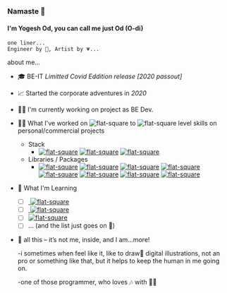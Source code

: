 ### Namaste 🙏
####  I'm Yogesh Od, you can call me just Od (O-di)

    one liner...
    Engineer by 🧠, Artist by 💗...

about me...

 - 🎓 BE-IT   *Limitted Covid Eddition release [2020 passout]*
 - 📈 Started the corporate adventures in *2020*
 - 👨‍💻 I'm currently working on project as BE Dev.
 - 👨‍🏭 What I've worked on ![flat-square](https://shields.io/badge/Basic-informational?style=flat-square) to	![flat-square](https://shields.io/badge/Moderate-sucess?style=flat-square)	level skills on personal/commercial projects
 	- Stack
 		- [  ![flat-square](https://shields.io/badge/Node.Js-informational?logo=Node.js&logoColor=white&style=flat-square)](https://nodejs.org/)	[![flat-square](https://shields.io/badge/Express.js-informational?style=flat-square&color=informational)](https://expressjs.com)	[![flat-square](https://shields.io/badge/MongoDb-sucess?logo=MongoDb&logoColor=white&style=flat-square)](https://www.mongodb.com)
	 - Libraries / Packages
	 	- [![flat-square](https://shields.io/badge/Stripe-sucess?logo=Stripe&style=flat)](http://stripe.com)	[![flat-square](https://shields.io/badge/Razor--Pay-sucess?&style=flat)](https://razorpay.com)	[![flat-square](https://shields.io/badge/mongoose-sucess?&style=flat)](https://mongoosejs.com)	[![flat-square](https://shields.io/badge/multer--s3-informational?&style=flat)](https://www.npmjs.com/package/multer-s3)	[![flat-square](https://shields.io/badge/i18next-informational?&style=flat)](https://www.i18next.com)	[![flat-square](https://shields.io/badge/node--cron-sucess?&style=flat)](https://www.npmjs.com/package/node-cron)	[![flat-square](https://shields.io/badge/FCM_push_notification-informational?logo=FireBase&style=flat)](https://firebase.google.com/docs/cloud-messaging/send-message)	[![flat-square](https://shields.io/badge/Twilio_sms-informational?logo=Twilio&style=flat)](https://www.twilio.com)
		 	
 - 🔮 What I'm Learning
	  
	 - [ ] [       ![flat-square](https://shields.io/badge/React.Js-white?logo=React&style=flat-square)](https://reactjs.org)
	- [ ] [  ![flat-square](https://shields.io/badge/Redux.Js-white?logo=Redux&logoColor=764ABC&style=flat-square)](https://redux.js.org)	
	- [ ] [![flat-square](https://shields.io/badge/NGINX-white?logo=NGINX&logoColor=success&style=flat-square)](https://www.nginx.com) 
	- [ ] ... (and the list just goes on 👻)

  - 🎐 all this – it’s not me, inside, and I am…more!
	  
    -i sometimes when feel like it, like to draw🎨 digital illustrations, not an pro or something like that, but it helps to keep the human in me going on. 
	  
    -one of those programmer, who loves 🎶 with 👨‍💻
	  
<!--

**Yo-odd/Yo-odd** is a ✨ _special_ ✨ repository because its `README.md` (this file) appears on your GitHub profile.

  

Here are some ideas to get you started:

  

- 🔭 I’m currently working on ...

- 🌱 I’m currently learning ...

- 👯 I’m looking to collaborate on ...

- 🤔 I’m looking for help with ...

- 💬 Ask me about ...

- 📫 How to reach me: ...

- 😄 Pronouns: ...

- ⚡ Fun fact: ...

-->
